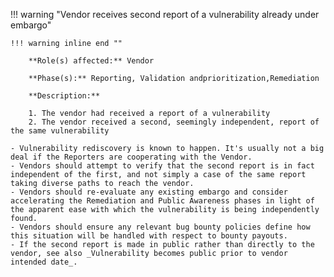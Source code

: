 <a name="15"></a>
!!! warning "Vendor receives second report of a vulnerability already under embargo"

    !!! warning inline end ""

        **Role(s) affected:** Vendor

        **Phase(s):** Reporting, Validation andprioritization,Remediation

        **Description:**

        1. The vendor had received a report of a vulnerability
        2. The vendor received a second, seemingly independent, report of the same vulnerability

    - Vulnerability rediscovery is known to happen. It's usually not a big deal if the Reporters are cooperating with the Vendor.
    - Vendors should attempt to verify that the second report is in fact independent of the first, and not simply a case of the same report taking diverse paths to reach the vendor.
    - Vendors should re-evaluate any existing embargo and consider accelerating the Remediation and Public Awareness phases in light of the apparent ease with which the vulnerability is being independently found.
    - Vendors should ensure any relevant bug bounty policies define how this situation will be handled with respect to bounty payouts.
    - If the second report is made in public rather than directly to the vendor, see also _Vulnerability becomes public prior to vendor intended date_.

